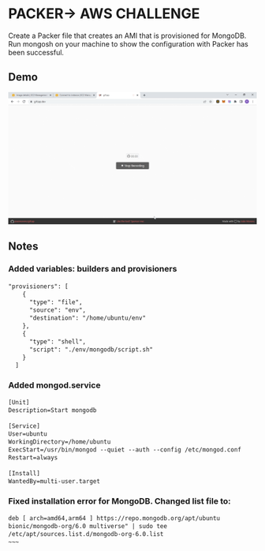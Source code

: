 # PACKER-> AWS CHALLENGE

Create a Packer file that creates an AMI that is provisioned for MongoDB. Run mongosh on your machine to show the configuration with Packer has been successful.

## Demo

![](packer-aws.gif)

## Notes

### Added variables: builders and provisioners

```
"provisioners": [
    {
      "type": "file",
      "source": "env",
      "destination": "/home/ubuntu/env"
    },
    {
      "type": "shell",
      "script": "./env/mongodb/script.sh"
    }
  ]
```

### Added mongod.service

```
[Unit]
Description=Start mongodb

[Service]
User=ubuntu
WorkingDirectory=/home/ubuntu
ExecStart=/usr/bin/mongod --quiet --auth --config /etc/mongod.conf
Restart=always

[Install]
WantedBy=multi-user.target
```

### Fixed installation error for MongoDB. Changed list file to:

```
deb [ arch=amd64,arm64 ] https://repo.mongodb.org/apt/ubuntu bionic/mongodb-org/6.0 multiverse" | sudo tee /etc/apt/sources.list.d/mongodb-org-6.0.list
~~~
```

